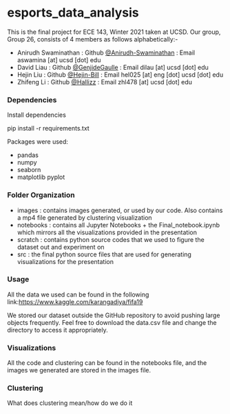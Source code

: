 # esports_data_analysis


This is the final project for ECE 143, Winter 2021 taken at UCSD.
Our group, Group 26, consists of 4 members as follows alphabetically:-

 - Anirudh Swaminathan : Github [@Anirudh-Swaminathan](https://github.com/Anirudh-Swaminathan) : Email aswamina [at] ucsd [dot] edu
 - David Liau : Github [@GenjideGaulle](https://github.com/Genjidegaulle) : Email dilau [at] ucsd [dot] edu
 - Hejin Liu : Github [@Hejin-Bill](https://github.com/Hejin-Bill) : Email hel025 [at] eng [dot] ucsd [dot] edu
 - Zhifeng Li : Github [@Hallizz](https://github.com/Hallizz) : Email zhl478 [at] ucsd [dot] edu

### Dependencies ###
Install dependencies

  pip install -r requirements.txt


Packages were used:
* pandas
* numpy
* seaborn
* matplotlib pyplot



### Folder Organization ###
 - images : contains images generated, or used by our code. Also contains a mp4 file generated by clustering visualization
 - notebooks : contains all Jupyter Notebooks + the Final_notebook.ipynb which mirrors all the visualizations provided in the presentation
 - scratch : contains python source codes that we used to figure the dataset out and experiment on
 - src : the final python source files that are used for generating visualizations for the presentation


### Usage ###
All the data we used can be found in the following link:https://www.kaggle.com/karangadiya/fifa19

We stored our dataset outside the GitHub repository to avoid pushing large objects frequently.
Feel free to download the data.csv file and change the directory to access it appropriately.


### Visualizations ###
All the code and clustering can be found in the notebooks file, and the images we generated are stored in the images file.

### Clustering ###
What does clustering mean/how do we do it
